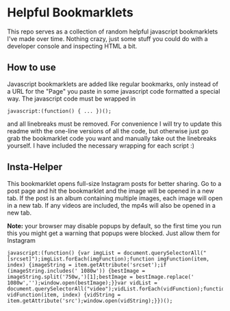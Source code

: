 # Helpful Bookmarklets

This repo serves as a collection of random helpful javascript bookmarklets I've made over time. Nothing crazy, just some stuff you could do with a developer console and inspecting HTML a bit.

## How to use

Javascript bookmarklets are added like regular bookmarks, only instead of a URL for the "Page" you paste in some javascript code formatted a special way. The javascript code must be wrapped in 
```
javascript:(function() { ... })();
```
and all linebreaks must be removed. For convenience I will try to update this readme with the one-line versions of all the code, but otherwise just go grab the bookmarklet code you want and manually take out the linebreaks yourself. I have included the necessary wrapping for each script :)

## Insta-Helper

This bookmarklet opens full-size Instagram posts for better sharing. Go to a post page and hit the bookmarklet and the image will be opened in a new tab. If the post is an album containing multiple images, each image will open in a new tab. If any videos are included, the mp4s will also be opened in a new tab. 

**Note:** your browser may disable popups by default, so the first time you run this you might get a warning that popups were blocked. Just allow them for Instagram

```
javascript:(function() {var imgList = document.querySelectorAll("[srcset]");imgList.forEach(imgFunction);function imgFunction(item, index) {imageString = item.getAttribute('srcset');if (imageString.includes(' 1080w')) {bestImage = imageString.split('750w,')[1];bestImage = bestImage.replace(' 1080w','');window.open(bestImage);}}var vidList = document.querySelectorAll("video");vidList.forEach(vidFunction);function vidFunction(item, index) {vidString = item.getAttribute('src');window.open(vidString);}})();
```
